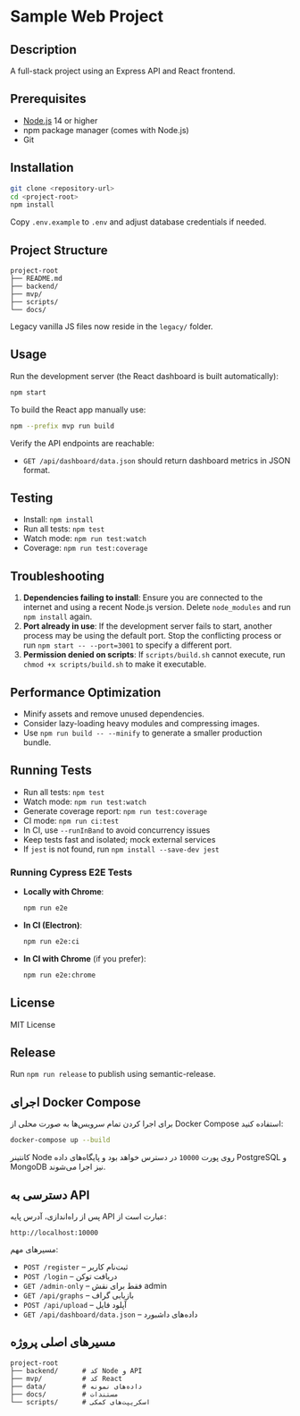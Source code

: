 # Sample Web Project

## Description
A full-stack project using an Express API and React frontend.

## Prerequisites
- [Node.js](https://nodejs.org/) 14 or higher
- npm package manager (comes with Node.js)
- Git

## Installation
```bash
git clone <repository-url>
cd <project-root>
npm install
```
Copy `.env.example` to `.env` and adjust database credentials if needed.

## Project Structure
```
project-root
├── README.md
├── backend/
├── mvp/
├── scripts/
└── docs/
```
Legacy vanilla JS files now reside in the `legacy/` folder.

## Usage
Run the development server (the React dashboard is built automatically):
```bash
npm start
```
To build the React app manually use:
```bash
npm --prefix mvp run build
```

Verify the API endpoints are reachable:
- `GET /api/dashboard/data.json` should return dashboard metrics in JSON format.

## Testing
- Install: `npm install`
- Run all tests: `npm test`
- Watch mode: `npm run test:watch`
- Coverage: `npm run test:coverage`

## Troubleshooting
1. **Dependencies failing to install**: Ensure you are connected to the internet and using a recent Node.js version. Delete `node_modules` and run `npm install` again.
2. **Port already in use**: If the development server fails to start, another process may be using the default port. Stop the conflicting process or run `npm start -- --port=3001` to specify a different port.
3. **Permission denied on scripts**: If `scripts/build.sh` cannot execute, run `chmod +x scripts/build.sh` to make it executable.

## Performance Optimization
- Minify assets and remove unused dependencies.
- Consider lazy-loading heavy modules and compressing images.
- Use `npm run build -- --minify` to generate a smaller production bundle.

## Running Tests
- Run all tests: `npm test`
- Watch mode: `npm run test:watch`
- Generate coverage report: `npm run test:coverage`
- CI mode: `npm run ci:test`
- In CI, use `--runInBand` to avoid concurrency issues
- Keep tests fast and isolated; mock external services
- If `jest` is not found, run `npm install --save-dev jest`

### Running Cypress E2E Tests
- **Locally with Chrome**:
  ```bash
  npm run e2e
  ```
- **In CI (Electron)**:
  ```bash
  npm run e2e:ci
  ```
- **In CI with Chrome** (if you prefer):
  ```bash
  npm run e2e:chrome
  ```

## License
MIT License

## Release
Run `npm run release` to publish using semantic-release.

## اجرای Docker Compose
برای اجرا کردن تمام سرویس‌ها به صورت محلی از Docker Compose استفاده کنید:
```bash
docker-compose up --build
```
کانتینر Node روی پورت `10000` در دسترس خواهد بود و پایگاه‌های داده PostgreSQL و MongoDB نیز اجرا می‌شوند.

## دسترسی به API
پس از راه‌اندازی، آدرس پایه API عبارت است از:
```
http://localhost:10000
```
مسیرهای مهم:
- `POST /register` – ثبت‌نام کاربر
- `POST /login` – دریافت توکن
- `GET /admin-only` – فقط برای نقش admin
- `GET /api/graphs` – بازیابی گراف
- `POST /api/upload` – آپلود فایل
- `GET /api/dashboard/data.json` – داده‌های داشبورد

## مسیرهای اصلی پروژه
```
project-root
├── backend/      # کد Node و API
├── mvp/          # کد React
├── data/         # داده‌های نمونه
├── docs/         # مستندات
└── scripts/      # اسکریپت‌های کمکی
```
